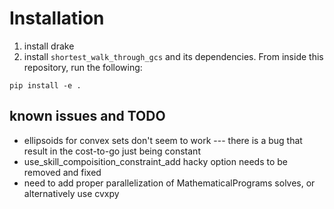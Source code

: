 # Installation

1. install drake
2. install `shortest_walk_through_gcs` and its dependencies. From inside this repository, run the following:
```
pip install -e .
```


## known issues and TODO
- ellipsoids for convex sets don't seem to work --- there is a bug that result in the cost-to-go just being constant
- use_skill_compoisition_constraint_add hacky option needs to be removed and fixed
- need to add proper parallelization of MathematicalPrograms solves, or alternatively use cvxpy